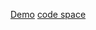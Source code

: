 [Demo](https://www.linkedin.com/feed/update/urn:li:activity:7169402999411359744/)
[code space](https://pgetinker.com/s/3ghBEC5McHt)
